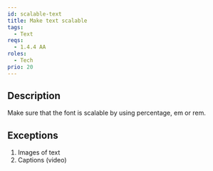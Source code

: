 ```yaml
---
id: scalable-text
title: Make text scalable
tags:
  - Text
reqs:
  - 1.4.4 AA
roles:
  - Tech
prio: 20
---
```


## Description

Make sure that the font is scalable by using percentage, em or rem.

## Exceptions

1. Images of text
2. Captions (video)
